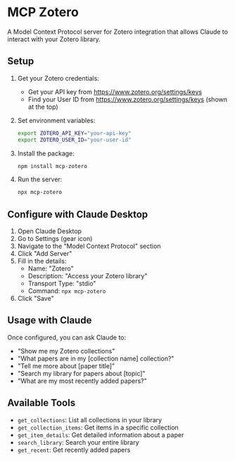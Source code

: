 # MCP Zotero

A Model Context Protocol server for Zotero integration that allows Claude to interact with your Zotero library.

## Setup

1. Get your Zotero credentials:

   - Get your API key from https://www.zotero.org/settings/keys
   - Find your User ID from https://www.zotero.org/settings/keys (shown at the top)

2. Set environment variables:

   ```bash
   export ZOTERO_API_KEY="your-api-key"
   export ZOTERO_USER_ID="your-user-id"
   ```

3. Install the package:

   ```bash
   npm install mcp-zotero
   ```

4. Run the server:
   ```bash
   npx mcp-zotero
   ```

## Configure with Claude Desktop

1. Open Claude Desktop
2. Go to Settings (gear icon)
3. Navigate to the "Model Context Protocol" section
4. Click "Add Server"
5. Fill in the details:
   - Name: "Zotero"
   - Description: "Access your Zotero library"
   - Transport Type: "stdio"
   - Command: `npx mcp-zotero`
6. Click "Save"

## Usage with Claude

Once configured, you can ask Claude to:

- "Show me my Zotero collections"
- "What papers are in my [collection name] collection?"
- "Tell me more about [paper title]"
- "Search my library for papers about [topic]"
- "What are my most recently added papers?"

## Available Tools

- `get_collections`: List all collections in your library
- `get_collection_items`: Get items in a specific collection
- `get_item_details`: Get detailed information about a paper
- `search_library`: Search your entire library
- `get_recent`: Get recently added papers
